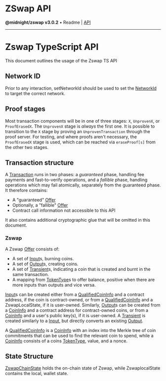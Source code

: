 # ZSwap API

**@midnight/zswap v3.0.2** • Readme \| [API](globals.md)

***

# Zswap TypeScript API

This document outlines the usage of the Zswap TS API

## Network ID

Prior to any interaction, setNetworkId should be used to set the [NetworkId](enumerations/NetworkId.md) to target the correct network.

## Proof stages

Most transaction components will be in one of three stages: `X`, `UnprovenX`,
or `ProofErasedX`. The `UnprovenX` stage is _always_ the first one. It is
possible to transition to the `X` stage by proving an `UnprovenTransaction`
through the proof server. For testing, and where proofs aren't necessary, the
`ProofErasedX` stage is used, which can be reached via `eraseProof[s]` from the
other two stages.

## Transaction structure

A [Transaction](classes/Transaction.md) runs in two phases: a _guaranteed_ phase, handling fee payments
and fast-to-verify operations, and a _fallible_ phase, handling operations
which may fail atomically, separately from the guaranteed phase. It therefore
contains:

* A "guaranteed" [Offer](classes/Offer.md)
* Optionally, a "fallible" [Offer](classes/Offer.md)
* Contract call information not accessible to this API

It also contains additional cryptographic glue that will be omitted in this
document.

### Zswap

A Zswap [Offer](classes/Offer.md) consists of:
* A set of [Input](classes/Input.md)s, burning coins.
* A set of [Output](classes/Output.md)s, creating coins.
* A set of [Transient](classes/Transient.md)s, indicating a coin that is created and burnt in
  the same transaction.
* A mapping from [TokenType](type-aliases/TokenType.md)s to offer balance, positive when there are more
  inputs than outputs and vice versa.

[Input](classes/Input.md)s can be created either from a [QualifiedCoinInfo](type-aliases/QualifiedCoinInfo.md) and a contract
address, if the coin is contract-owned, or from a [QualifiedCoinInfo](type-aliases/QualifiedCoinInfo.md) and a
ZswapLocalState, if it is user-owned. Similarly, [Output](classes/Output.md)s can be created
from a [CoinInfo](type-aliases/CoinInfo.md) and a contract address for contract-owned coins, or from a
[CoinInfo](type-aliases/CoinInfo.md) and a user's public key(s), if it is user-owned. A [Transient](classes/Transient.md)
is created similarly to a [Input](classes/Input.md), but directly converts an existing
[Output](classes/Output.md).

A [QualifiedCoinInfo](type-aliases/QualifiedCoinInfo.md) is a [CoinInfo](type-aliases/CoinInfo.md) with an index into the Merkle tree of
coin commitments that can be used to find the relevant coin to spend, while a
[CoinInfo](type-aliases/CoinInfo.md) consists of a coins [TokenType](type-aliases/TokenType.md), value, and a nonce.

## State Structure

[ZswapChainState](classes/ZswapChainState.md) holds the on-chain state of Zswap, while ZswaplocalState contains the local, wallet state.
